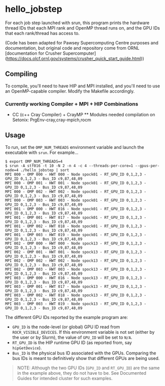 # hello_jobstep

For each job step launched with srun, this program prints the hardware thread IDs that each MPI rank and OpenMP thread runs on, and the GPU IDs that each rank/thread has access to.

(Code has been adapted for Pawsey Supercomputing Centre purposes and documentation, but original code and repository come from ORNL [documentation for Crusher Supercomputer] (https://docs.olcf.ornl.gov/systems/crusher_quick_start_guide.html))

## Compiling

To compile, you'll need to have HIP and MPI installed, and you'll need to use an OpenMP-capable compiler. Modify the Makefile accordingly.

### Currently working Compiler + MPI + HIP Combinations

* CC (c++ Cray Compiler) + CrayMP
**  Modules needed compilation on Setonix: PrgEnv-cray,cray-mpich,rocm

## Usage

To run, set the `OMP_NUM_THREADS` environment variable and launch the executable with `srun`. For example...

```
$ export OMP_NUM_THREADS=4
$ srun -A stf016 -t 10 -N 2 -n 4 -c 4 --threads-per-core=1 --gpus-per-node=4 ./hello_jobstep | sort
MPI 000 - OMP 000 - HWT 000 - Node spock01 - RT_GPU_ID 0,1,2,3 - GPU_ID 0,1,2,3 - Bus_ID c9,87,48,09
MPI 000 - OMP 001 - HWT 001 - Node spock01 - RT_GPU_ID 0,1,2,3 - GPU_ID 0,1,2,3 - Bus_ID c9,87,48,09
MPI 000 - OMP 002 - HWT 002 - Node spock01 - RT_GPU_ID 0,1,2,3 - GPU_ID 0,1,2,3 - Bus_ID c9,87,48,09
MPI 000 - OMP 003 - HWT 003 - Node spock01 - RT_GPU_ID 0,1,2,3 - GPU_ID 0,1,2,3 - Bus_ID c9,87,48,09
MPI 001 - OMP 000 - HWT 016 - Node spock01 - RT_GPU_ID 0,1,2,3 - GPU_ID 0,1,2,3 - Bus_ID c9,87,48,09
MPI 001 - OMP 001 - HWT 017 - Node spock01 - RT_GPU_ID 0,1,2,3 - GPU_ID 0,1,2,3 - Bus_ID c9,87,48,09
MPI 001 - OMP 002 - HWT 018 - Node spock01 - RT_GPU_ID 0,1,2,3 - GPU_ID 0,1,2,3 - Bus_ID c9,87,48,09
MPI 001 - OMP 003 - HWT 019 - Node spock01 - RT_GPU_ID 0,1,2,3 - GPU_ID 0,1,2,3 - Bus_ID c9,87,48,09
MPI 002 - OMP 000 - HWT 000 - Node spock13 - RT_GPU_ID 0,1,2,3 - GPU_ID 0,1,2,3 - Bus_ID c9,87,48,09
MPI 002 - OMP 001 - HWT 001 - Node spock13 - RT_GPU_ID 0,1,2,3 - GPU_ID 0,1,2,3 - Bus_ID c9,87,48,09
MPI 002 - OMP 002 - HWT 002 - Node spock13 - RT_GPU_ID 0,1,2,3 - GPU_ID 0,1,2,3 - Bus_ID c9,87,48,09
MPI 002 - OMP 003 - HWT 003 - Node spock13 - RT_GPU_ID 0,1,2,3 - GPU_ID 0,1,2,3 - Bus_ID c9,87,48,09
MPI 003 - OMP 000 - HWT 016 - Node spock13 - RT_GPU_ID 0,1,2,3 - GPU_ID 0,1,2,3 - Bus_ID c9,87,48,09
MPI 003 - OMP 001 - HWT 017 - Node spock13 - RT_GPU_ID 0,1,2,3 - GPU_ID 0,1,2,3 - Bus_ID c9,87,48,09
MPI 003 - OMP 002 - HWT 018 - Node spock13 - RT_GPU_ID 0,1,2,3 - GPU_ID 0,1,2,3 - Bus_ID c9,87,48,09
MPI 003 - OMP 003 - HWT 019 - Node spock13 - RT_GPU_ID 0,1,2,3 - GPU_ID 0,1,2,3 - Bus_ID c9,87,48,09
```

The different GPU IDs reported by the example program are:

* `GPU_ID` is the node-level (or global) GPU ID read from `ROCR_VISIBLE_DEVICES`. If this environment variable is not set (either by the user or by Slurm), the value of `GPU_ID` will be set to `N/A`.
* `RT_GPU_ID` is the HIP runtime GPU ID (as reported from, say `hipGetDevice`).
* `Bus_ID` is the physical bus ID associated with the GPUs. Comparing the bus IDs is meant to definitively show that different GPUs are being used.

> NOTE: Although the two GPU IDs (`GPU_ID` and `RT_GPU_ID`) are the same in the example above, they do not have to be. See Documented Guides for intended cluster for such examples.
